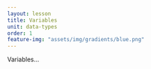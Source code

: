 ```yaml
---
layout: lesson
title: Variables
unit: data-types
order: 1
feature-img: "assets/img/gradients/blue.png"
---
```


Variables...